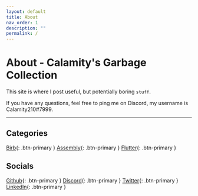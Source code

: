 ```yaml
---
layout: default
title: About
nav_order: 1
description: ""
permalink: /
---
```


# About - Calamity's Garbage Collection

This site is where I post useful, but potentially boring `stuff`.

If you have any questions, feel free to ping me on Discord, my username is Calamity210#7999.

---

## Categories

[Birb](/docs/birb/){: .btn-primary }
[Assembly](/docs/assembly/){: .btn-primary }
[Flutter](/docs/flutter/){: .btn-primary }

## Socials

[Github](https://github.com/Calamity210){: .btn-primary }
[Discord](https://discord.gg/P5neGUx){: .btn-primary }
[Twitter](https://twitter.com/CALAMITY210){: .btn-primary }
[LinkedIn](https://www.linkedin.com/in/aayan-raja-815b2a196){: .btn-primary }
